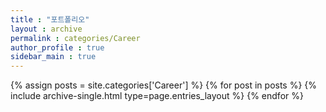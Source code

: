 ```yaml
---
title : "포트폴리오"
layout : archive
permalink : categories/Career
author_profile : true
sidebar_main : true
---
```



{% assign posts = site.categories['Career'] %}
{% for post in posts %} {% include archive-single.html type=page.entries_layout %} {% endfor %}